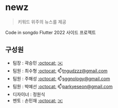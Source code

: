 # newz

> 키워드 위주의 뉴스를 제공

Code in songdo Flutter 2022 사이드 프로젝트


## 구성원

- 팀장 : 곽승민 [:octocat:](http://github.com/seungminnk) [:envelope:](minimani.juice@gmail.com)
- 팀원 : 최수형 [:octocat:](http://github.com/tngudzzz) :mailbox:tngudzzz@gmail.com
- 팀원 : 주해성 [:octocat:](https://github.com/sggnology) :mailbox:sggnology@gmail.com
- 팀원 : 박예선 [:octocat:](http://github.com/yesxon) :mailbox:parkyeseon@gmail.com
- 디자이너 : 정원식
- 멘토 : 손민재 [:octocat:](http://github.com/bungabear) [:envelope:](bungabear6422@gmail.com)


